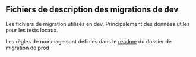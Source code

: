 ## Fichiers de description des migrations de dev

Les fichiers de migration utilisés en dev. Principalement des données utiles pour les tests locaux.

Les règles de nommage sont définies dans le [readme](../migration/Readme.md) du dossier de migration de prod
